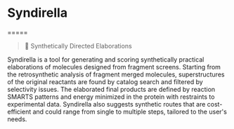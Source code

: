 # Syndirella

=====

> 👑 Synthetically Directed Elaborations

Syndirella is a tool for generating and scoring synthetically practical elaborations of molecules designed from fragment screens. Starting from the retrosynthetic analysis of fragment merged molecules, superstructures of the original reactants are found by catalog search and filtered by selectivity issues. The elaborated final products are defined by reaction SMARTS patterns and energy minimized in the protein with restraints to experimental data. Syndirella also suggests synthetic routes that are cost-efficient and could range from single to multiple steps, tailored to the user's needs.



